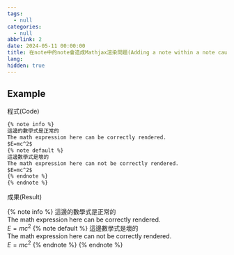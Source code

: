 ```yaml
---
tags: 
  - null
categories:
  - null
abbrlink: 2
date: 2024-05-11 00:00:00
title: 在note中的note會造成Mathjax渲染問題(Adding a note within a note causes Mathjax rendering issues)
lang:
hidden: true
---
```


## Example

<span id="inline-blue">程式(Code)</span>

```markdown
{% note info %}
這邊的數學式是正常的  
The math expression here can be correctly rendered.  
$E=mc^2$
{% note default %}
這邊數學式是壞的  
The math expression here can not be correctly rendered.  
$E=mc^2$
{% endnote %}
{% endnote %}
```

<span id="inline-blue">成果(Result)</span>

{% note info %}
這邊的數學式是正常的  
The math expression here can be correctly rendered.  
$E=mc^2$
{% note default %}
這邊數學式是壞的  
The math expression here can not be correctly rendered.  
$E=mc^2$
{% endnote %}
{% endnote %}
